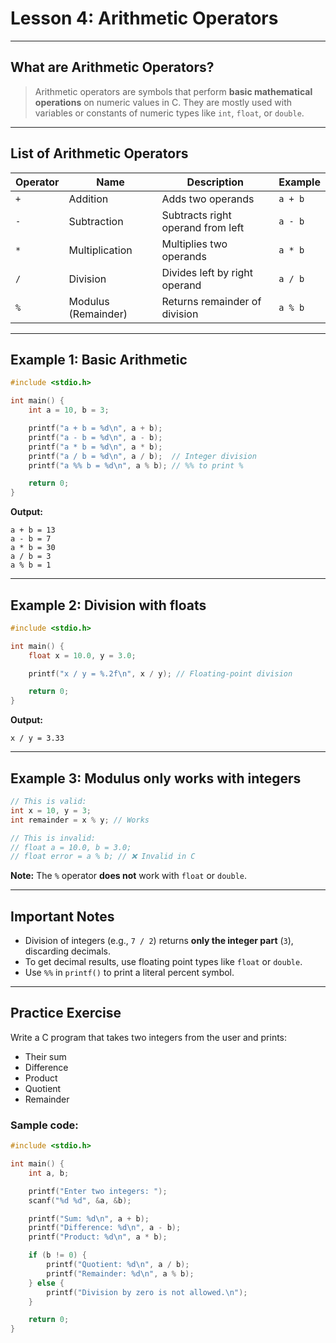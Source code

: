 # Lesson 4: Arithmetic Operators

---

## What are Arithmetic Operators?

> Arithmetic operators are symbols that perform **basic mathematical operations** on numeric values in C. They are mostly used with variables or constants of numeric types like `int`, `float`, or `double`.

---

## List of Arithmetic Operators

| Operator | Name                | Description                       | Example |
| -------- | ------------------- | --------------------------------- | ------- |
| `+`      | Addition            | Adds two operands                 | `a + b` |
| `-`      | Subtraction         | Subtracts right operand from left | `a - b` |
| `*`      | Multiplication      | Multiplies two operands           | `a * b` |
| `/`      | Division            | Divides left by right operand     | `a / b` |
| `%`      | Modulus (Remainder) | Returns remainder of division     | `a % b` |

---

## Example 1: Basic Arithmetic

```c
#include <stdio.h>

int main() {
    int a = 10, b = 3;

    printf("a + b = %d\n", a + b);
    printf("a - b = %d\n", a - b);
    printf("a * b = %d\n", a * b);
    printf("a / b = %d\n", a / b);  // Integer division
    printf("a %% b = %d\n", a % b); // %% to print %

    return 0;
}
```

**Output:**

```
a + b = 13
a - b = 7
a * b = 30
a / b = 3
a % b = 1
```

---

## Example 2: Division with floats

```c
#include <stdio.h>

int main() {
    float x = 10.0, y = 3.0;

    printf("x / y = %.2f\n", x / y); // Floating-point division

    return 0;
}
```

**Output:**

```
x / y = 3.33
```

---

## Example 3: Modulus only works with integers

```c
// This is valid:
int x = 10, y = 3;
int remainder = x % y; // Works

// This is invalid:
// float a = 10.0, b = 3.0;
// float error = a % b; // ❌ Invalid in C
```

**Note:** The `%` operator **does not** work with `float` or `double`.

---

## Important Notes

* Division of integers (e.g., `7 / 2`) returns **only the integer part** (`3`), discarding decimals.
* To get decimal results, use floating point types like `float` or `double`.
* Use `%%` in `printf()` to print a literal percent symbol.

---

## Practice Exercise

Write a C program that takes two integers from the user and prints:

* Their sum
* Difference
* Product
* Quotient
* Remainder

### Sample code:

```c
#include <stdio.h>

int main() {
    int a, b;

    printf("Enter two integers: ");
    scanf("%d %d", &a, &b);

    printf("Sum: %d\n", a + b);
    printf("Difference: %d\n", a - b);
    printf("Product: %d\n", a * b);

    if (b != 0) {
        printf("Quotient: %d\n", a / b);
        printf("Remainder: %d\n", a % b);
    } else {
        printf("Division by zero is not allowed.\n");
    }

    return 0;
}
```